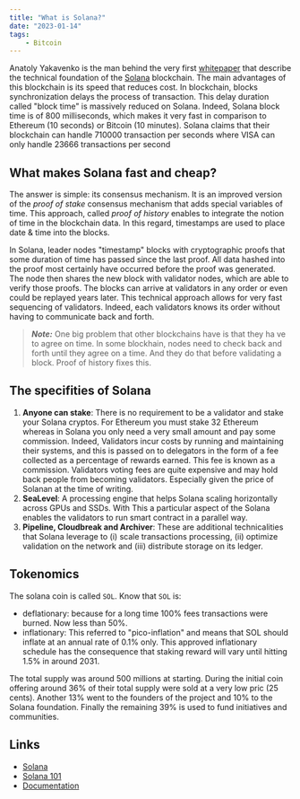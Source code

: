 ```yaml
---
title: "What is Solana?"
date: "2023-01-14"
tags:
    - Bitcoin
---
```



Anatoly Yakavenko is the man behind the very first [whitepaper](https://solana.com/solana-whitepaper.pdf) that describe the technical foundation of the [Solana](https://solana.com/fr) blockchain. The main advantages of this blockchain is its speed that reduces cost. In blockchain, blocks synchronization delays the process of transaction. This delay duration called "block time" is massively reduced on Solana. Indeed, Solana block time is of 800 milliseconds, which makes it very fast in comparison to Ethereum (10 seconds) or Bitcoin (10 minutes). Solana claims that their blockchain can handle 710000 transaction per seconds where VISA can only handle 23666 transactions per second

## What makes Solana fast and cheap?

The answer is simple: its consensus mechanism. It is an improved version of the *proof of stake* consensus mechanism that adds special variables of time. This approach, called *proof of history*  enables to integrate the notion of time in the blockchain data. In this regard, timestamps are used to place date & time into the blocks.

In Solana, leader nodes "timestamp" blocks with cryptographic proofs that some duration of time has passed since the last proof. All data hashed into the proof most certainly have occurred before the proof was generated. The node then shares the new block with validator nodes, which are able to verify those proofs. The blocks can arrive at validators in any order or even could be replayed years later. This technical approach allows for very fast sequencing of validators. Indeed, each validators knows its order without having to communicate back and forth.

> **_Note:_**  One big problem that other blockchains have is that they ha ve to agree on time. In some blockhain, nodes need to check back and forth until they agree on a time. And they do that before validating a block. Proof of history fixes this.

## The specifities of Solana

1. **Anyone can stake**: There is no requirement to be a validator and stake your Solana cryptos. For Ethereum you must stake 32 Ethereum whereas in Solana you only need a very small amount and pay some commission. Indeed, Validators incur costs by running and maintaining their systems, and this is passed on to delegators in the form of a fee collected as a percentage of rewards earned. This fee is known as a commission. Validators voting fees are quite expensive and may hold back people from becoming validators. Especially given the price of Solanan at the time of writing.
2. **SeaLevel**: A processing engine that helps Solana scaling horizontally across GPUs and SSDs. With This a particular aspect of the Solana enables the validators to run smart contract in a parallel way.
3. **Pipeline, Cloudbreak and Archiver**: These are additional technicalities that Solana leverage to (i) scale transactions processing, (ii) optimize validation on the network and (iii) distribute storage on its ledger.

## Tokenomics

The solana coin is called `SOL`. Know that `SOL` is:

- deflationary: because for a long time 100% fees transactions were burned. Now less than 50%.
- inflationary: This referred to "pico-inflation" and means that SOL should inflate at an annual rate of 0.1% only. This approved inflationary schedule has the consequence that staking reward will vary until hitting 1.5% in around 2031.

The total supply was around 500 millions at starting. During the initial coin offering around 36% of their total supply were sold at a very low pric (25 cents). Another 13% went to the founders of the project and 10% to the Solana foundation. Finally the remaining 39% is used to fund initiatives and communities.

## Links

- [Solana](https://solana.com/fr)
- [Solana 101](https://solana.com/fr/learn/blockchain-basics)
- [Documentation](https://docs.solana.com/)
